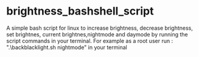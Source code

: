 # brightness_bashshell_script
A simple bash script for linux to increase brightness, decrease brightness, set brightnes, current brightnes,nightmode and daymode by running the script commands in your terminal.
For example as a root user run : ".\backblacklight.sh nightmode" in your terminal 
